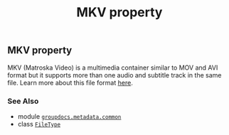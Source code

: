 ﻿---
title: MKV property
second_title: GroupDocs.Metadata for Python via .NET API References
description: 
type: docs
url: /python-net/groupdocs.metadata.common/filetype/mkv/
is_root: false
weight: 520
---

## MKV property


MKV (Matroska Video) is a multimedia container similar to MOV and AVI format
but it supports more than one audio and subtitle track in the same file.
Learn more about this file format
[here](https://wiki.fileformat.com/video/mkv/).

### See Also
* module [`groupdocs.metadata.common`](../../)
* class [`FileType`](/metadata/python-net/groupdocs.metadata.common/filetype)
